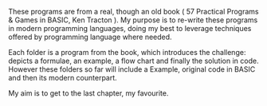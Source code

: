 These programs are from a real, though an old book ( 57 Practical Programs & Games in BASIC, Ken Tracton ). My purpose is to re-write these programs in modern programming languages, doing my best to leverage techniques offered by programming language where needed.

Each folder is a program from the book, which introduces the challenge: depicts a formulae, an example, a flow chart and finally the solution in code. However these folders so far will include a Example, original code in BASIC and then its modern counterpart.

My aim is to get to the last chapter, my favourite.
